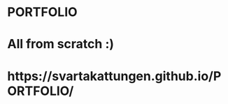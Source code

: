 # PORTFOLIO
<html>
  <h1> All from scratch :) <h1>
 https://svartakattungen.github.io/PORTFOLIO/
</html>
